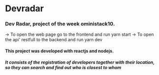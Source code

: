 # Devradar

### Dev Radar, project of the week oministack10.

-> To open the web page go to the frontend and run yarn start
-> To open the api' restfull to the backend and run yarn dev

#### This project was developed with reactjs and nodejs.

##### It consists of the registration of developers together with their location, so they can search and find out who is closest to whom
